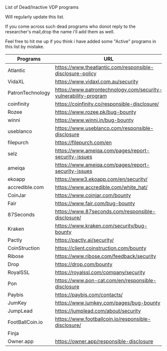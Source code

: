 
List of Dead/Inactive VDP programs 


Will regularly update this list.

If you come across such dead programs who donot reply to the researcher's mail,drop the name i'll add them as well.

Feel free to hit me up if you think i have added some "Active" programs in this list by mistake.

| Programs| URL |
| --- | --- |
|Atlantic| https://www.theatlantic.com/responsible-disclosure-policy |
|VidaXL | https://www.vidaxl.com.au/security|
|PatronTechnology|https://www.patrontechnology.com/security-vulnerability-program|
|coinfinity|https://coinfinity.co/responsible-disclosure/|
|Rozee|https://www.rozee.pk/bug-bounty|
|winni|https://www.winni.in/bug-bounty|
|useblanco|https://www.useblanco.com/responsible-disclosure|
|filepurch|https://filepurch.com/en|
|selz|https://www.ameiqa.com/pages/report-security-issues|
|ameiqa|https://www.ameiqa.com/pages/report-security-issues|
|ekoapp|https://www3.ekoapp.com/en/security/ |
|accredible.com|https://www.accredible.com/white_hat/|
|CoinJar|https://www.coinjar.com/bounty|
|Fair|https://www.fair.com/bug-bounty|
|87Seconds|https://www.87seconds.com/responsible-disclosure/|
|Kraken|https://www.kraken.com/security/bug-bounty |
|Pactly|https://pactly.ai/security/ |
|CoinStruction|https://client.coinstruction.com/bounty |
|Ribose|https://www.ribose.com/feedback/security |
|Drop|https://drop.com/bounty |
|RoyalSSL|https://royalssl.com/company/security |
|Pon|https://www.pon-cat.com/en/responsible-disclosure |
|Paybis|https://paybis.com/contacts/ |
|JumKey|https://www.jumkey.com/pages/bug-bounty |
|JumpLead |https://jumplead.com/about/security|
|FootBallCoin.io|https://www.footballcoin.io/responsible-disclosure/|
|Finja||
|Owner.app|https://owner.app/responsible-disclosure|
